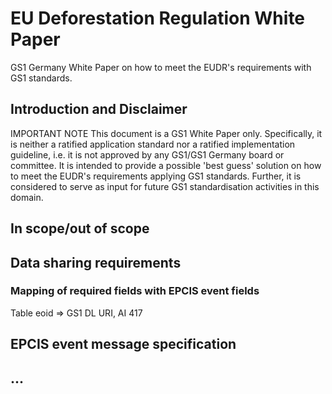 # EU Deforestation Regulation White Paper
GS1 Germany White Paper on how to meet the EUDR's requirements with GS1 standards.


## Introduction and Disclaimer 

IMPORTANT NOTE
This document is a GS1 White Paper only. Specifically, it is neither a ratified application standard nor a ratified implementation guideline, i.e. it is not approved by any GS1/GS1 Germany board or committee. It is intended to provide a possible 'best guess' solution on how to meet the EUDR's requirements applying GS1 standards. Further, it is considered to serve as input for future GS1 standardisation activities in this domain.  


## In scope/out of scope


## Data sharing requirements

### Mapping of required fields with EPCIS event fields

Table 
eoid => GS1 DL URI, AI 417


## EPCIS event message specification


## ...
